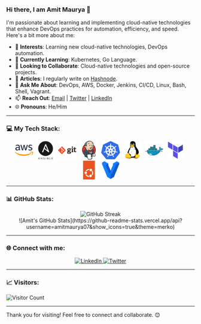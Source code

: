 ### Hi there, I am Amit Maurya 👋

I'm passionate about learning and implementing cloud-native technologies that enhance DevOps practices for automation, efficiency, and speed. Here's a bit more about me:

- 🔭 **Interests**: Learning new cloud-native technologies, DevOps automation.
- 🌱 **Currently Learning**: Kubernetes, Go Language.
- 👯 **Looking to Collaborate**: Cloud-native technologies and open-source projects.
- 📃 **Articles**: I regularly write on [Hashnode](https://hashnode.com/@amitmau07).
- 💬 **Ask Me About**: DevOps, AWS, Docker, Jenkins, CI/CD, Linux, Bash, Shell, Vagrant.
- 📫 **Reach Out**: [Email](mailto:ammaurya0712@gmail.com) | [Twitter](https://twitter.com/amitmau07) | [LinkedIn](https://www.linkedin.com/in/amit-maurya07/)
- 🌐 **Pronouns**: He/Him

---

### 💻 My Tech Stack:
<div align="center">
  <img src="https://github.com/devicons/devicon/blob/master/icons/amazonwebservices/amazonwebservices-original-wordmark.svg" title="AWS" alt="AWS" width="50" height="50"/>&nbsp;
  <img src="https://github.com/devicons/devicon/blob/master/icons/ansible/ansible-original-wordmark.svg" title="Ansible" alt="Ansible" width="50" height="50"/>&nbsp;
  <img src="https://github.com/devicons/devicon/blob/master/icons/git/git-original-wordmark.svg" title="Git" alt="Git" width="50" height="50"/>&nbsp;
  <img src="https://github.com/devicons/devicon/blob/master/icons/jenkins/jenkins-original.svg" title="Jenkins" alt="Jenkins" width="50" height="50"/>&nbsp;
  <img src="https://github.com/devicons/devicon/blob/master/icons/kubernetes/kubernetes-plain.svg" title="Kubernetes" alt="Kubernetes" width="50" height="50"/>&nbsp;
  <img src="https://github.com/devicons/devicon/blob/master/icons/linux/linux-original.svg" title="Linux" alt="Linux" width="50" height="50"/>&nbsp;
  <img src="https://github.com/devicons/devicon/blob/master/icons/docker/docker-original.svg" title="Docker" alt="Docker" width="50" height="50"/>&nbsp;
  <img src="https://github.com/devicons/devicon/blob/master/icons/terraform/terraform-original.svg" title="Terraform" alt="Terraform" width="50" height="50"/>&nbsp;
  <img src="https://github.com/devicons/devicon/blob/master/icons/ubuntu/ubuntu-plain.svg" title="Ubuntu" alt="Ubuntu" width="50" height="50"/>&nbsp;
  <img src="https://github.com/devicons/devicon/blob/master/icons/vagrant/vagrant-original.svg" title="Vagrant" alt="Vagrant" width="50" height="50"/>&nbsp;
</div>

---

### 📊 GitHub Stats:
<div align="center">
  <img src="http://github-readme-streak-stats.herokuapp.com?user=amitmaurya07&theme=merko" alt="GitHub Streak"/>
  <br>
  ![Amit's GitHub Stats](https://github-readme-stats.vercel.app/api?username=amitmaurya07&show_icons=true&theme=merko)
</div>

---

### 🌐 Connect with me:
<div id="badges" align="center">
  <a href="https://www.linkedin.com/in/amit-maurya07" target="_blank">
    <img src="https://img.shields.io/badge/LinkedIn-blue?style=for-the-badge&logo=linkedin&logoColor=white" alt="LinkedIn"/>
  </a>
  <a href="https://twitter.com/amitmau07" target="_blank">
    <img src="https://img.shields.io/badge/Twitter-blue?style=for-the-badge&logo=twitter&logoColor=white" alt="Twitter"/>
  </a>
</div>

---

### 📈 Visitors:
![Visitor Count](https://komarev.com/ghpvc/?username=amitmaurya07&color=green&style=flat-square)

---

Thank you for visiting! Feel free to connect and collaborate. 😊
